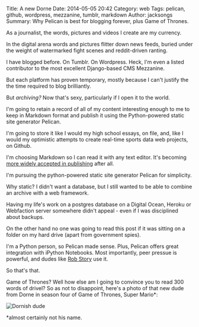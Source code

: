 Title: A new Dorne
Date: 2014-05-05 20:42
Category: web
Tags: pelican, github, wordpress, mezzanine, tumblr, markdown
Author: jacksongs
Summary: Why Pelican is best for blogging forever, plus Game of Thrones.

As a journalist, the words, pictures and videos I create are my currency.

In the digital arena words and pictures flitter down news feeds, buried under the weight of watermarked fight scenes and reddit-driven ranting.

I have blogged before. On Tumblr. On Wordpress. Heck, I'm even a listed contributor to the most excellent Django-based CMS Mezzanine.

But each platform has proven temporary, mostly because I can't justify the the time required to blog brilliantly.

But *archiving?* Now that's sexy, particularly if I open it to the world.

I'm going to retain a record of all of my content interesting enough to me to keep in Markdown format and publish it using the Python-powered static site generator Pelican. 

I'm going to store it like I would my high school essays, on file, and, like I would my optimistic attempts to create real-time sports data web projects, on Github.

I'm choosing Markdown so I can read it with any text editor. It's becoming [more widely accepted in publishing](http://www.google.com/trends/explore#q=markdown%2C%20microsoft%20word&cmpt=q) after all.

I'm pursuing the python-powered static site generator Pelican for simplicity.

Why static? I didn't want a database, but I still wanted to be able to combine an archive with a web framework. 

Having my life's work on a postgres database on a Digital Ocean, Heroku or Webfaction server somewhere didn't appeal - even if I was disciplined about backups.

On the other hand no one was going to read this post if it was sitting on a folder on my hard drive (apart from government spies).

I'm a Python person, so Pelican made sense. Plus, Pelican offers great integration with iPython Notebooks. Most importantly, peer pressue is powerful, and dudes like [Rob Story](http://wrobstory.github.io/) use it.

So that's that. 

Game of Thrones? Well how else am I going to convince you to read 300 words of drivel? So as not to disappoint, here's a photo of that new dude from Dorne in season four of Game of Thrones, Super Mario*: 

![Dornish dude](http://static.squarespace.com/static/52fc05c9e4b08fc45bd99090/t/534313fce4b00493c5010752/1396904959766/)

*almost certainly not his name.
